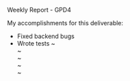Weekly Report - GPD4

My accomplishments for this deliverable:
* Fixed backend bugs
* Wrote tests
~                                                                                         
~                                                                                         
~                                                                                         
~                                                                                         
~                  
